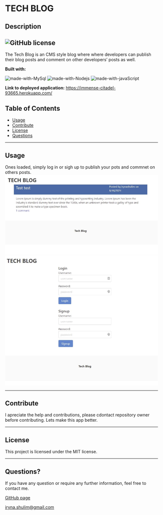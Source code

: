 # TECH BLOG
##  Description
 ![GitHub license](https://img.shields.io/badge/license-MIT-blue.svg)
 ---
 The Tech Blog is an CMS style blog where where developers can publish their blog posts and comment on other developers’ posts as well.
 
**Built with:** 
  
![made-with-MySql](https://img.shields.io/badge/Made%20with-MySql-1f425f.svg)
![made-with-Nodejs](https://img.shields.io/badge/Made%20with-Nodejs-1f425f.svg)
![made-with-javaScript](https://img.shields.io/badge/Made%20with-javaScript-1f425f.svg)

**Link to deployed application:** https://immense-citadel-93665.herokuapp.com/

## Table of Contents
  * [Usage](#usage)
  * [Contribute](#contribute)
  * [License](#license)
  * [Questions](#questions)

---
  ## Usage
  Ones loaded, simply log in or sigh up to publish your pots and commnet on others posts.
   ![screenshot of tech blog website](/public/images/screenshot-2.JPG)
    ![screenshot of tech blog website](/public/images/screenshot-1.JPG)

---
  ## Contribute
  I apreciate the help and contributions, please cdontact repository owner before contributing. Lets make this app better.
 
  ---
   ## License
This project is licensed under the MIT license.

---
 
## Questions?
  If you have any question or require any further information, feel free to contact me. 
  
  [GitHub page](https://github.com/irynashulim)

iryna.shulim@gmail.com

